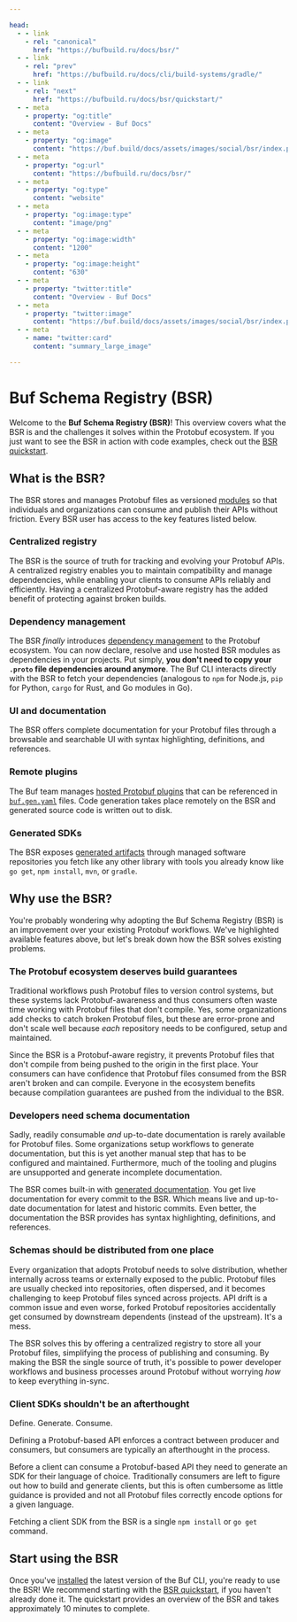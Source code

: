 ```yaml
---

head:
  - - link
    - rel: "canonical"
      href: "https://bufbuild.ru/docs/bsr/"
  - - link
    - rel: "prev"
      href: "https://bufbuild.ru/docs/cli/build-systems/gradle/"
  - - link
    - rel: "next"
      href: "https://bufbuild.ru/docs/bsr/quickstart/"
  - - meta
    - property: "og:title"
      content: "Overview - Buf Docs"
  - - meta
    - property: "og:image"
      content: "https://buf.build/docs/assets/images/social/bsr/index.png"
  - - meta
    - property: "og:url"
      content: "https://bufbuild.ru/docs/bsr/"
  - - meta
    - property: "og:type"
      content: "website"
  - - meta
    - property: "og:image:type"
      content: "image/png"
  - - meta
    - property: "og:image:width"
      content: "1200"
  - - meta
    - property: "og:image:height"
      content: "630"
  - - meta
    - property: "twitter:title"
      content: "Overview - Buf Docs"
  - - meta
    - property: "twitter:image"
      content: "https://buf.build/docs/assets/images/social/bsr/index.png"
  - - meta
    - name: "twitter:card"
      content: "summary_large_image"

---
```


# Buf Schema Registry (BSR)

Welcome to the **Buf Schema Registry (BSR)**! This overview covers what the BSR is and the challenges it solves within the Protobuf ecosystem. If you just want to see the BSR in action with code examples, check out the [BSR quickstart](quickstart/).

## What is the BSR?

The BSR stores and manages Protobuf files as versioned [modules](../cli/modules-workspaces/) so that individuals and organizations can consume and publish their APIs without friction. Every BSR user has access to the key features listed below.

### Centralized registry

The BSR is the source of truth for tracking and evolving your Protobuf APIs. A centralized registry enables you to maintain compatibility and manage dependencies, while enabling your clients to consume APIs reliably and efficiently. Having a centralized Protobuf-aware registry has the added benefit of protecting against broken builds.

### Dependency management

The BSR _finally_ introduces [dependency management](module/dependency-management/) to the Protobuf ecosystem. You can now declare, resolve and use hosted BSR modules as dependencies in your projects. Put simply, **you don't need to copy your `.proto` file dependencies around anymore**. The Buf CLI interacts directly with the BSR to fetch your dependencies (analogous to `npm` for Node.js, `pip` for Python, `cargo` for Rust, and Go modules in Go).

### UI and documentation

The BSR offers complete documentation for your Protobuf files through a browsable and searchable UI with syntax highlighting, definitions, and references.

### Remote plugins

The Buf team manages [hosted Protobuf plugins](remote-plugins/overview/) that can be referenced in [`buf.gen.yaml`](../configuration/v2/buf-gen-yaml/#plugins) files. Code generation takes place remotely on the BSR and generated source code is written out to disk.

### Generated SDKs

The BSR exposes [generated artifacts](generated-sdks/overview/) through managed software repositories you fetch like any other library with tools you already know like `go get`, `npm install`, `mvn`, or `gradle`.

## Why use the BSR?

You're probably wondering why adopting the Buf Schema Registry (BSR) is an improvement over your existing Protobuf workflows. We've highlighted available features above, but let's break down how the BSR solves existing problems.

### The Protobuf ecosystem deserves build guarantees

Traditional workflows push Protobuf files to version control systems, but these systems lack Protobuf-awareness and thus consumers often waste time working with Protobuf files that don't compile. Yes, some organizations add checks to catch broken Protobuf files, but these are error-prone and don't scale well because _each_ repository needs to be configured, setup and maintained.

Since the BSR is a Protobuf-aware registry, it prevents Protobuf files that don't compile from being pushed to the origin in the first place. Your consumers can have confidence that Protobuf files consumed from the BSR aren't broken and can compile. Everyone in the ecosystem benefits because compilation guarantees are pushed from the individual to the BSR.

### Developers need schema documentation

Sadly, readily consumable _and_ up-to-date documentation is rarely available for Protobuf files. Some organizations setup workflows to generate documentation, but this is yet another manual step that has to be configured and maintained. Furthermore, much of the tooling and plugins are unsupported and generate incomplete documentation.

The BSR comes built-in with [generated documentation](documentation/overview/). You get live documentation for every commit to the BSR. Which means live and up-to-date documentation for latest and historic commits. Even better, the documentation the BSR provides has syntax highlighting, definitions, and references.

### Schemas should be distributed from one place

Every organization that adopts Protobuf needs to solve distribution, whether internally across teams or externally exposed to the public. Protobuf files are usually checked into repositories, often dispersed, and it becomes challenging to keep Protobuf files synced across projects. API drift is a common issue and even worse, forked Protobuf repositories accidentally get consumed by downstream dependents (instead of the upstream). It's a mess.

The BSR solves this by offering a centralized registry to store all your Protobuf files, simplifying the process of publishing and consuming. By making the BSR the single source of truth, it's possible to power developer workflows and business processes around Protobuf without worrying _how_ to keep everything in-sync.

### Client SDKs shouldn't be an afterthought

Define. Generate. Consume.

Defining a Protobuf-based API enforces a contract between producer and consumers, but consumers are typically an afterthought in the process.

Before a client can consume a Protobuf-based API they need to generate an SDK for their language of choice. Traditionally consumers are left to figure out how to build and generate clients, but this is often cumbersome as little guidance is provided and not all Protobuf files correctly encode options for a given language.

Fetching a client SDK from the BSR is a single `npm install` or `go get` command.

## Start using the BSR

Once you've [installed](../cli/installation/) the latest version of the Buf CLI, you're ready to use the BSR! We recommend starting with the [BSR quickstart](quickstart/), if you haven't already done it. The quickstart provides an overview of the BSR and takes approximately 10 minutes to complete.
